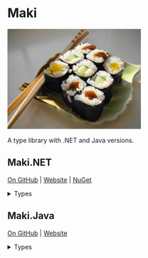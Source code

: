 # Maki

<img src="https://github.com/vladris/Maki/blob/master/maki.jpg" width="300">

A type library with .NET and Java versions.

## Maki.NET

[On GitHub](https://github.com/vladris/Maki.NET) | [Website](https://vladris.com/Maki.NET) | [NuGet](https://www.nuget.org/packages/Maki)

<details>
  <summary>Types</summary>
  
### Types

Maki provides discriminate union types ``Variant<...>`` and ``Either<TLeft, TRight>``, a ``NotNull`` container, ``Optional`` and ``Error`` monads, primitive types ``Unit`` and ``Never``.

### Functional Extensions

``Maki.Functional`` provides extension methods to convert ``Action<...>`` to an equivalent ``Func<..., Unit>`` and extension methods for ``Func<...>`` to enable currying.
</details>

## Maki.Java

[On GitHub](https://github.com/vladris/Maki.Java) | [Website](https://vladris.com/Maki.Java)

<details>
  <summary>Types</summary>
  
### Types

Maki provides discriminate unions of up to 8 types (``Variant1<T1>``, ``Variant2<T1, T2>`` ... ``Variant8<T1, T2, ...>``), ``Unit`` and ``Never``, an ``Either<TLeft, TRight>`` union and an ``Error<T>`` monad.
</details>
